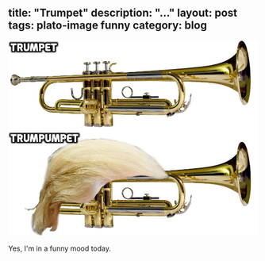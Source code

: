 title: "Trumpet"
description: "..."
layout: post
tags: plato-image funny
category: blog
---

![trumpet](/assets/posts/2017-08-24-trumpet/both-trumpet-captioned.jpg)

Yes, I'm in a funny mood today.
